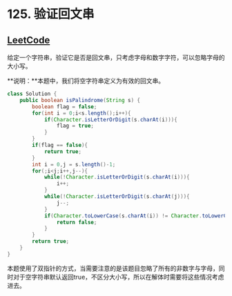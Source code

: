 # 125. 验证回文串

## [LeetCode](https://leetcode-cn.com/problems/valid-palindrome/)

给定一个字符串，验证它是否是回文串，只考虑字母和数字字符，可以忽略字母的大小写。

**说明：**本题中，我们将空字符串定义为有效的回文串。

```java
class Solution {
    public boolean isPalindrome(String s) {
        boolean flag = false;
        for(int i = 0;i<s.length();i++){
            if(Character.isLetterOrDigit(s.charAt(i))){
                flag = true;
            }
        }
        if(flag == false){
            return true;
        }
        int i = 0,j = s.length()-1;
        for(;i<j;i++,j--){
            while(!Character.isLetterOrDigit(s.charAt(i))){
                i++;
            }
            while(!Character.isLetterOrDigit(s.charAt(j))){
                j--;
            }
            if(Character.toLowerCase(s.charAt(i)) != Character.toLowerCase(s.charAt(j))){
                return false;
            }
        }
        return true;
    }
}
```

本题使用了双指针的方式，当需要注意的是该题目忽略了所有的非数字与字母，同时对于空字符串默认返回true，不区分大小写，所以在解体时需要将这些情况考虑进去。